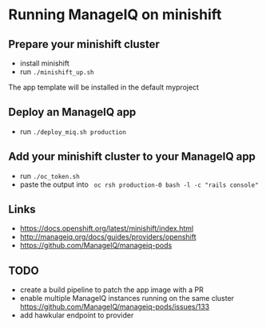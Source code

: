 # Running ManageIQ on minishift


## Prepare your minishift cluster

* install minishift
* run `./minishift_up.sh`

The app template will be installed in the default myproject

## Deploy an ManageIQ app

* run `./deploy_miq.sh production`

## Add your minishift cluster to your ManageIQ app

* run `./oc_token.sh`
* paste the output into ` oc rsh production-0 bash -l -c "rails console"`

## Links

* https://docs.openshift.org/latest/minishift/index.html
* http://manageiq.org/docs/guides/providers/openshift
* https://github.com/ManageIQ/manageiq-pods

## TODO

* create a build pipeline to patch the app image with a PR
* enable multiple ManageIQ instances running on the same cluster https://github.com/ManageIQ/manageiq-pods/issues/133
* add hawkular endpoint to provider
